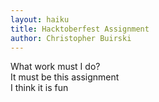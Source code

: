 ```yaml
---
layout: haiku
title: Hacktoberfest Assignment
author: Christopher Buirski
---
```


What work must I do?<br>
It must be this assignment<br>
I think it is fun<br>
